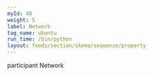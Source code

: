 ```yaml
---
myId: 48
weight: 5
label: Network
tag_name: ubuntu
run_time: /bin/python
layout: feeds/section/skema/sequence/property
---
```

participant Network
